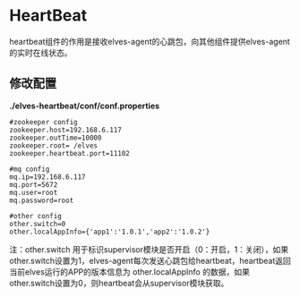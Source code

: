 # HeartBeat

heartbeat组件的作用是接收elves-agent的心跳包，向其他组件提供elves-agent的实时在线状态。

## 修改配置

**./elves-heartbeat/conf/conf.properties**

```
#zookeeper config
zookeeper.host=192.168.6.117
zookeeper.outTime=10000
zookeeper.root= /elves
zookeeper.heartbeat.port=11102

#mq config
mq.ip=192.168.6.117
mq.port=5672
mq.user=root
mq.password=root

#other config
other.switch=0
other.localAppInfo={'app1':'1.0.1','app2':'1.0.2'}
```

注：other.switch 用于标识supervisor模块是否开启（0：开启，1：关闭），如果other.switch设置为1，elves-agent每次发送心跳包给heartbeat，heartbeat返回当前elves运行的APP的版本信息为 other.localAppInfo 的数据，如果other.switch设置为0，则heartbeat会从supervisor模块获取。

